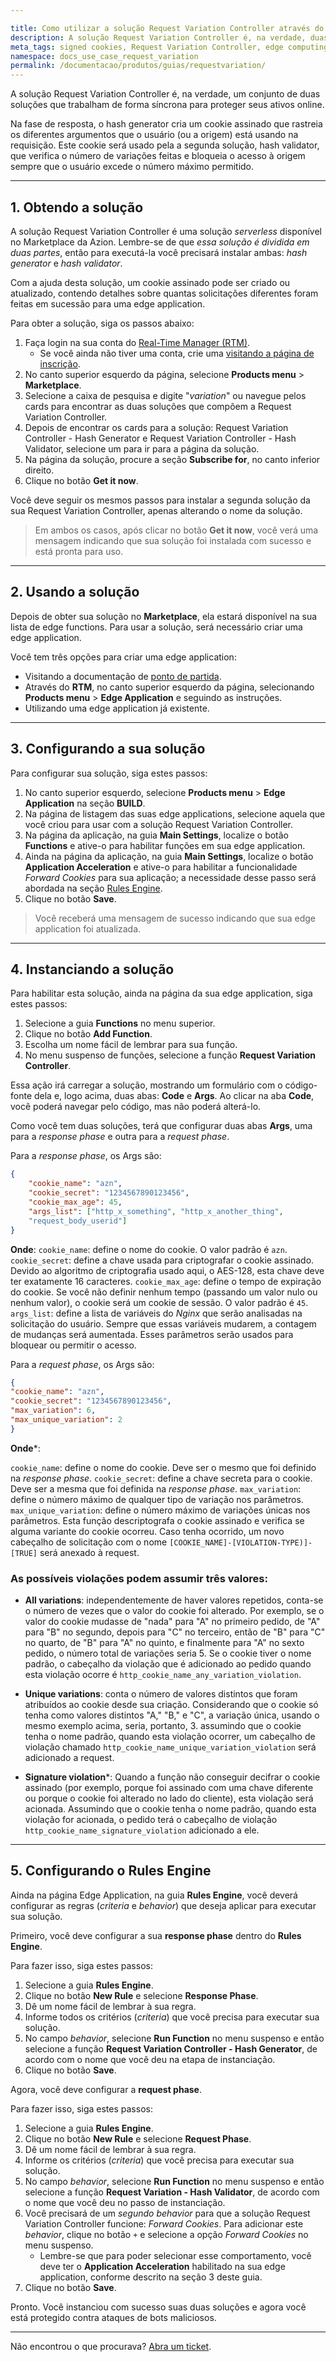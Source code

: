 ```yaml
---

title: Como utilizar a solução Request Variation Controller através do Marketplace da Azion
description: A solução Request Variation Controller é, na verdade, duas soluções que trabalham juntas para proteger seus ativos online.
meta_tags: signed cookies, Request Variation Controller, edge computing, proteção, hash validator, hash generator
namespace: docs_use_case_request_variation
permalink: /documentacao/produtos/guias/requestvariation/
---
```


A solução Request Variation Controller é, na verdade, um conjunto de duas soluções que trabalham de forma síncrona para proteger seus ativos online.

Na fase de resposta, o hash generator cria um cookie assinado que rastreia os diferentes argumentos que o usuário (ou a origem) está usando na requisição. Este cookie será usado pela a segunda solução, hash validator, que verifica o número de variações feitas e bloqueia o acesso à origem sempre que o usuário excede o número máximo permitido.

---

## 1. Obtendo a solução
A solução Request Variation Controller é uma solução *serverless* disponível no Marketplace da Azion. Lembre-se de que *essa solução é dividida em duas partes*, então para executá-la você precisará instalar ambas: *hash generator* e *hash validator*.

Com a ajuda desta solução, um cookie assinado pode ser criado ou atualizado, contendo detalhes sobre quantas solicitações diferentes foram feitas em sucessão para uma edge application.

Para obter a solução, siga os passos abaixo:

1. Faça login na sua conta do [Real-Time Manager (RTM)](https://manager.azion.com).
    - Se você ainda não tiver uma conta, crie uma [visitando a página de inscrição](https://manager.azion.com).
2. No canto superior esquerdo da página, selecione **Products menu** > **Marketplace**.
3. Selecione a caixa de pesquisa e digite "*variation*" ou navegue pelos cards para encontrar as duas soluções que compõem a Request Variation Controller.
4. Depois de encontrar os cards para a solução: Request Variation Controller - Hash Generator e Request Variation Controller - Hash Validator, selecione um para ir para a página da solução.
5. Na página da solução, procure a seção **Subscribe for**, no canto inferior direito.
6. Clique no botão **Get it now**.

Você deve seguir os mesmos passos para instalar a segunda solução da sua Request Variation Controller, apenas alterando o nome da solução.

> Em ambos os casos, após clicar no botão **Get it now**, você verá uma mensagem indicando que sua solução foi instalada com sucesso e está pronta para uso.

---

## 2. Usando a solução

Depois de obter sua solução no **Marketplace**, ela estará disponível na sua lista de edge functions. Para usar a solução, será necessário criar uma edge application.

Você tem três opções para criar uma edge application:

- Visitando a documentação de [ponto de partida](/pt-br/documentacao/produtos/ponto-de-partida/).
- Através do **RTM**, no canto superior esquerdo da página, selecionando **Products menu** > **Edge Application** e seguindo as instruções.
- Utilizando uma edge application já existente.

---

## 3. Configurando a sua solução

Para configurar sua solução, siga estes passos:

1. No canto superior esquerdo, selecione **Products menu** > **Edge Application** na seção **BUILD**.
2. Na página de listagem das suas edge applications, selecione aquela que você criou para usar com a solução Request Variation Controller.
3. Na página da aplicação, na guia **Main Settings**, localize o botão **Functions** e ative-o para habilitar funções em sua edge application.
4. Ainda na página da aplicação, na guia **Main Settings**, localize o botão **Application Acceleration** e ative-o para habilitar a funcionalidade *Forward Cookies* para sua aplicação; a necessidade desse passo será abordada na seção [Rules Engine](#rules-engine).
5. Clique no botão **Save**.

> Você receberá uma mensagem de sucesso indicando que sua edge application foi atualizada.

---

## 4. Instanciando a solução

Para habilitar esta solução, ainda na página da sua edge application, siga estes passos:

1. Selecione a guia **Functions** no menu superior.
2. Clique no botão **Add Function**.
3. Escolha um nome fácil de lembrar para sua função.
4. No menu suspenso de funções, selecione a função **Request Variation Controller**.

Essa ação irá carregar a solução, mostrando um formulário com o código-fonte dela e, logo acima, duas abas: **Code** e **Args**. Ao clicar na aba **Code**, você poderá navegar pelo código, mas não poderá alterá-lo.

Como você tem duas soluções, terá que configurar duas abas **Args**, uma para a *response phase* e outra para a *request phase*.

Para a *response phase*, os Args são:

```JSON
{
    "cookie_name": "azn",
    "cookie_secret": "1234567890123456",
    "cookie_max_age": 45,
    "args_list": ["http_x_something", "http_x_another_thing",
    "request_body_userid"]
}
```

**Onde**:
`cookie_name`: define o nome do cookie. O valor padrão é `azn`.
`cookie_secret`: define a chave usada para criptografar o cookie assinado. Devido ao algoritmo de criptografia usado aqui, o AES-128, esta chave deve ter exatamente 16 caracteres.
`cookie_max_age`: define o tempo de expiração do cookie. Se você não definir nenhum tempo (passando um valor nulo ou nenhum valor), o cookie será um cookie de sessão. O valor padrão é `45`.
`args_list`: define a lista de variáveis do *Nginx* que serão analisadas na solicitação do usuário. Sempre que essas variáveis mudarem, a contagem de mudanças será aumentada. Esses parâmetros serão usados para bloquear ou permitir o acesso.

Para a *request phase*, os Args são:

```JSON
{
"cookie_name": "azn",
"cookie_secret": "1234567890123456",
"max_variation": 6,
"max_unique_variation": 2
}
```

**Onde***:

`cookie_name`: define o nome do cookie. Deve ser o mesmo que foi definido na *response phase*.
`cookie_secret`: define a chave secreta para o cookie. Deve ser a mesma que foi definida na *response phase*.
`max_variation`: define o número máximo de qualquer tipo de variação nos parâmetros.
`max_unique_variation`: define o número máximo de variações únicas nos parâmetros. Esta função descriptografa o cookie assinado e verifica se alguma variante do cookie ocorreu. Caso tenha ocorrido, um novo cabeçalho de solicitação com o nome `[COOKIE_NAME]-[VIOLATION-TYPE)]-[TRUE]` será anexado à request.

### As possíveis violações podem assumir três valores:

- **All variations**: independentemente de haver valores repetidos, conta-se o número de vezes que o valor do cookie foi alterado. Por exemplo, se o valor do cookie mudasse de "nada" para "A" no primeiro pedido, de "A" para "B" no segundo, depois para "C" no terceiro, então de "B" para "C" no quarto, de "B" para "A" no quinto, e finalmente para "A" no sexto pedido, o número total de variações seria 5. Se o cookie tiver o nome padrão, o cabeçalho da violação que é adicionado ao pedido quando esta violação ocorre é `http_cookie_name_any_variation_violation`.

- **Unique variations**: conta o número de valores distintos que foram atribuídos ao cookie desde sua criação. Considerando que o cookie só tenha como valores distintos "A," "B," e "C", a variação única, usando o mesmo exemplo acima, seria, portanto, 3. assumindo que o cookie tenha o nome padrão, quando esta violação ocorrer, um cabeçalho de violação chamado `http_cookie_name_unique_variation_violation` será adicionado a request.

- **Signature violation***: Quando a função não conseguir decifrar o cookie assinado (por exemplo, porque foi assinado com uma chave diferente ou porque o cookie foi alterado no lado do cliente), esta violação será acionada. Assumindo que o cookie tenha o nome padrão, quando esta violação for acionada, o pedido terá o cabeçalho de violação `http_cookie_name_signature_violation` adicionado a ele.

---

## 5. Configurando o Rules Engine

Ainda na página Edge Application, na guia **Rules Engine**, você deverá configurar as regras (*criteria* e *behavior*) que deseja aplicar para executar sua solução.

Primeiro, você deve configurar a sua **response phase** dentro do **Rules Engine**.

Para fazer isso, siga estes passos:

1. Selecione a guia **Rules Engine**.
2. Clique no botão **New Rule** e selecione **Response Phase**.
3. Dê um nome fácil de lembrar à sua regra.
4. Informe todos os critérios (*criteria*) que você precisa para executar sua solução.
5. No campo *behavior*, selecione **Run Function** no menu suspenso e então selecione a função **Request Variation Controller - Hash Generator**, de acordo com o nome que você deu na etapa de instanciação.
6. Clique no botão **Save**.

Agora, você deve configurar a **request phase**.

Para fazer isso, siga estes passos:

1. Selecione a guia **Rules Engine**.
2. Clique no botão **New Rule** e selecione **Request Phase**.
3. Dê um nome fácil de lembrar à sua regra.
4. Informe os critérios (*criteria*) que você precisa para executar sua solução.
5. No campo *behavior*, selecione **Run Function** no menu suspenso e então selecione a função **Request Variation - Hash Validator**, de acordo com o nome que você deu no passo de instanciação.
6. Você precisará de um *segundo behavior* para que a solução Request Variation Controller funcione: *Forward Cookies*. Para adicionar este *behavior*, clique no botão `+` e selecione a opção *Forward Cookies* no menu suspenso.
    - Lembre-se que para poder selecionar esse comportamento, você deve ter o **Application Acceleration** habilitado na sua edge application, conforme descrito na seção 3 deste guia.
7. Clique no botão **Save**.

Pronto. Você instanciou com sucesso suas duas soluções e agora você está protegido contra ataques de bots maliciosos.

---

Não encontrou o que procurava? [Abra um ticket](https://tickets.azion.com/pt-BR/support/login).

